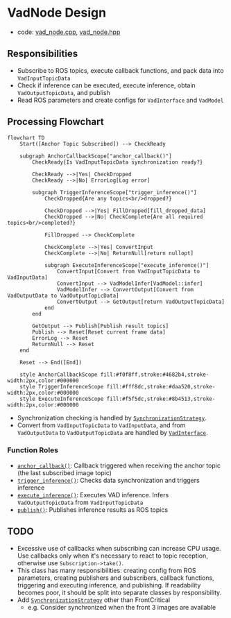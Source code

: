 # VadNode Design

- code: [vad_node.cpp](../src/vad_node.cpp), [vad_node.hpp](../include/autoware/tensorrt_vad/vad_node.hpp)

## Responsibilities

- Subscribe to ROS topics, execute callback functions, and pack data into `VadInputTopicData`
- Check if inference can be executed, execute inference, obtain `VadOutputTopicData`, and publish
- Read ROS parameters and create configs for `VadInterface` and `VadModel`

## Processing Flowchart

```mermaid
flowchart TD
    Start([Anchor Topic Subscribed]) --> CheckReady
    
    subgraph AnchorCallbackScope["anchor_callback()"]
        CheckReady{Is VadInputTopicData synchronization ready?}
        
        CheckReady -->|Yes| CheckDropped
        CheckReady -->|No| ErrorLog[Log error]
        
        subgraph TriggerInferenceScope["trigger_inference()"]
            CheckDropped{Are any topics<br/>dropped?}
            
            CheckDropped -->|Yes| FillDropped[fill_dropped_data]
            CheckDropped -->|No| CheckComplete{Are all required topics<br/>completed?}
            
            FillDropped --> CheckComplete
            
            CheckComplete -->|Yes| ConvertInput
            CheckComplete -->|No| ReturnNull[return nullopt]
            
            subgraph ExecuteInferenceScope["execute_inference()"]
                ConvertInput[Convert from VadInputTopicData to VadInputData]
                ConvertInput --> VadModelInfer[VadModel::infer]
                VadModelInfer --> ConvertOutput[Convert from VadOutputData to VadOutputTopicData]
                ConvertOutput --> GetOutput[return VadOutputTopicData]
            end
        end
        
        GetOutput --> Publish[Publish result topics]
        Publish --> Reset[Reset current frame data]
        ErrorLog --> Reset
        ReturnNull --> Reset
    end
    
    Reset --> End([End])
    
    style AnchorCallbackScope fill:#f0f8ff,stroke:#4682b4,stroke-width:2px,color:#000000
    style TriggerInferenceScope fill:#fff8dc,stroke:#daa520,stroke-width:2px,color:#000000
    style ExecuteInferenceScope fill:#f5f5dc,stroke:#8b4513,stroke-width:2px,color:#000000
```

- Synchronization checking is handled by [`SynchronizationStrategy`](../include/autoware/tensorrt_vad/synchronization_strategy.hpp).
- Convert from `VadInputTopicData` to `VadInputData`, and from `VadOutputData` to `VadOutputTopicData` are handled by [`VadInterface`](../include/autoware/tensorrt_vad/vad_interface.hpp).

### Function Roles

- [`anchor_callback()`](../src/vad_node.cpp): Callback triggered when receiving the anchor topic (the last subscribed image topic)
- [`trigger_inference()`](../src/vad_node.cpp): Checks data synchronization and triggers inference
- [`execute_inference()`](../src/vad_node.cpp): Executes VAD inference. Infers `VadOutputTopicData` from `VadInputTopicData`
- [`publish()`](../src/vad_node.cpp): Publishes inference results as ROS topics

## TODO

- Excessive use of callbacks when subscribing can increase CPU usage. Use callbacks only when it's necessary to react to topic reception, otherwise use `Subscription->take()`.
- This class has many responsibilities: creating config from ROS parameters, creating publishers and subscribers, callback functions, triggering and executing inference, and publishing. If readability becomes poor, it should be split into separate classes by responsibility.
- Add [`SynchronizationStrategy`](../include/autoware/tensorrt_vad/synchronization_strategy.hpp) other than FrontCritical
    - e.g. Consider synchronized when the front 3 images are available
